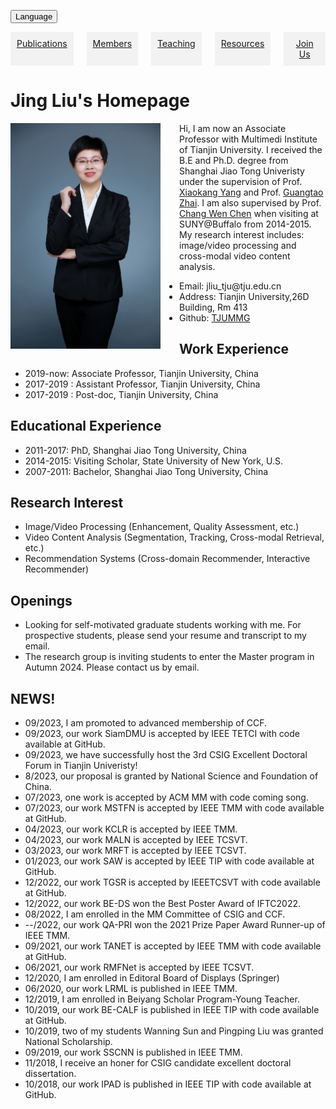 <!-- CSS -->
<style>
.columns {
  display: flex;
}

.column {
  flex: 1;
  text-align: center;
  padding: 10px;
  background-color: #f2f2f2;
}
 .language-content {
  margin-bottom: 15px;
} 
</style>
<button onclick="toggleLanguage()">Language</button>

<!-- 英文内容 -->
<div id="content" class="language-content">
<!-- 分栏界面开始 -->
<div class="columns">
  <a href="publications.html" class="column" target="_blank">Publications</a>
  <a href="members.html" class="column" target="_blank">Members</a>
  <a href="teaching.html" class="column" target="_blank">Teaching</a>
  <a href="resources.html" class="column" target="_blank">Resources</a>
  <a href="joinus.html" class="column" target="_blank">Join Us</a>
</div>
<!-- 分栏界面结束 -->
<!-- README.md -->
<h1>Jing Liu's Homepage</h1>

<img src="image.png" alt="图片描述" style="float:left;margin-right:30px;margin-left:0px;max-width:240px; height:auto;" />

Hi, I am now an Associate Professor with Multimedi Institute of Tianjin University. I received the B.E and Ph.D. degree from Shanghai Jiao Tong Univeristy under the supervision of Prof. <a href="https://english.seiee.sjtu.edu.cn/english/detail/842_802.htm">Xiaokang Yang</a> and Prof. <a href="https://scholar.google.ca/citations?user=E6zbSYgAAAAJ">Guangtao Zhai</a>. I am also supervised by Prof. <a href="https://cse.buffalo.edu/UBMM/People/dr.chen.html">Chang Wen Chen</a> when visiting at SUNY@Buffalo from 2014-2015. My research interest includes: image/video processing and cross-modal video content analysis. </br>
  <ul>
    <li>Email:  jliu_tju@tju.edu.cn</li>
    <li>Address: Tianjin University,26D Building, Rm 413</li>
    <li>Github: <a href="https://github.com/TJUMMG" target="_blank">TJUMMG</a></li>
  </ul>

<h2>Work Experience</h2>
  <ul>
    <li>2019-now: Associate Professor, Tianjin University, China </li>
    <li>2017-2019 : Assistant Professor, Tianjin University, China</li>
    <li>2017-2019 : Post-doc, Tianjin University, China</li>
  </ul>

<h2>Educational Experience</h2>
  <ul>
    <li>2011-2017: PhD, Shanghai Jiao Tong University, China</li>
    <li>2014-2015: Visiting Scholar, State University of New York, U.S.</li>
    <li>2007-2011: Bachelor, Shanghai Jiao Tong University, China</li>
  </ul>

<h2>Research Interest</h2>
  <ul>
    <li>Image/Video Processing (Enhancement, Quality Assessment,  etc.)</li>
    <li>Video Content Analysis (Segmentation, Tracking, Cross-modal Retrieval, etc.)</li>
    <li>Recommendation Systems (Cross-domain Recommender, Interactive Recommender)</li>
  </ul>

<h2>Openings</h2>
  <ul>
    <li>Looking for self-motivated graduate students working with me. For prospective students, please send your resume and transcript to my email.</li>
    <li>The research group is inviting students to enter the Master program in Autumn 2024. Please contact us by email.</li>
  </ul>

<h2>NEWS!</h2>
  <ul>
    <li>09/2023, I am promoted to advanced membership of CCF.</li>
    <li>09/2023, our work SiamDMU is accepted by IEEE TETCI  with code available at GitHub.</li>
    <li>09/2023, we have successfully host the 3rd CSIG Excellent Doctoral Forum in Tianjin Univeristy!</li>
    <li>8/2023, our proposal is granted by National Science and Foundation of China.</li>
    <li>07/2023, one work is accepted by ACM MM with code coming song.</li>
    <li>07/2023, our work MSTFN is accepted by IEEE TMM with code available at GitHub.</li>
    <li>04/2023, our work KCLR is accepted by IEEE TMM.</li>
    <li>04/2023, our work MALN is accepted by IEEE TCSVT.</li>
    <li>03/2023, our work MRFT is accepted by IEEE TCSVT.</li>
    <li>01/2023, our work SAW is accepted by IEEE TIP with code available at GitHub.</li>
    <li>12/2022, our work TGSR is accepted by IEEETCSVT with code available at GitHub.</li>
    <li>12/2022, our work BE-DS won the Best Poster Award of IFTC2022.</li>
    <li>08/2022, I am enrolled in the MM Committee of CSIG and CCF.</li>
    <li>--/2022, our work QA-PRI won the 2021 Prize Paper Award Runner-up of IEEE TMM.</li>
    <li>09/2021, our work TANET is accepted by IEEE TMM with code available at GitHub.</li>
    <li>06/2021, our work RMFNet is accepted by IEEE TCSVT.</li>
    <li>12/2020, I am enrolled  in Editoral Board of Displays (Springer)</li>
    <li>06/2020, our work LRML is published in IEEE TMM.</li>
    <li>12/2019, I am enrolled in Beiyang Scholar Program-Young Teacher.</li>
    <li>10/2019, our work BE-CALF is published in IEEE TIP with code available at GitHub.</li>
    <li>10/2019, two of my students Wanning Sun and Pingping Liu was granted National Scholarship.</li>
    <li>09/2019, our work SSCNN is published in IEEE TMM.</li>
    <li>11/2018, I receive an honer for CSIG candidate excellent doctoral dissertation.</li>
    <li>10/2018, our work IPAD is published in IEEE TIP with code available at GitHub.</li>
  </ul>
</div>

<!-- 中文内容 -->
<div id="zh-CN" class="language-content" style="display: none;">
<!-- 分栏界面开始 -->
<div class="columns">
  <a href="publications.html" class="column" target="_blank">出版物</a>
  <a href="members.html" class="column" target="_blank">成员</a>
  <a href="teaching.html" class="column" target="_blank">教学</a>
  <a href="resources.html" class="column" target="_blank">资源</a>
  <a href="joinus.html" class="column" target="_blank">加入我们</a>
</div>
<!-- 分栏界面结束 -->
<!-- README.md -->
<h1>刘婧的主页</h1>

<img src="image.png" alt="图片描述" style="float:left;margin-right:30px;margin-left:0px;max-width:240px; height:auto;" />

大家好，我现在是天津大学电气自动化与信息工程学院的副教授。毕业于上海交通大学，师从<a href="https://english.seiee.sjtu.edu.cn/english/detail/842_802.htm">杨小康</a>教授和<a href="https://scholar.google.ca/citations?user=E6zbSYgAAAAJ">翟广涛</a>教授，获得了学士学位和博士学位。2014-2015年访问SUNY@Buffalo期间，我的导师是<a href="https://cse.buffalo.edu/UBMM/People/dr.chen.html">陈长汶</a> 教授。我的研究兴趣包括:图像/视频处理和跨模态视频内容分析。 </br>
  <ul>
    <li>邮箱:  jliu_tju@tju.edu.cn</li>
    <li>地址: 天津大学卫津路校区26教D区413</li>
    <li>实验室Github: <a href="https://github.com/TJUMMG" target="_blank">TJUMMG</a></li>
  </ul>

<h2>工作经历</h2>
  <ul>
    <li>2019-至今: 副教授, 天津大学 </li>
    <li>2017-2019 : 助理教授, 天津大学</li>
    <li>2017-2019 : 博士后, 天津大学</li>
  </ul>

<h2>教育经历</h2>
  <ul>
    <li>2011-2017: 博士, 上海交通大学</li>
    <li>2014-2015: 访问学者, 美国纽约州立大学</li>
    <li>2007-2011: 本科, 上海交通大学</li>
  </ul>

<h2>研究兴趣</h2>
  <ul>
    <li>图像/视频处理（增强、质量评估等）</li>
    <li>视频内容分析（分割、跟踪、跨模态检索等）</li>
    <li>推荐系统（跨域推荐器、交互式推荐器）</li>
  </ul>

<h2>招生</h2>
  <ul>
    <li>寻找有上进心的研究生和我一起工作。对于未来的学生，请将你的简历和成绩单发送到我的电子邮件中。</li>
    <li>课题组招收2024年秋季入学硕士，欢迎保研/考研同学邮件联系。</li>
  </ul>

<h2>消息！</h2>
  <ul>
    <li>2023年9月，我晋升为CCF高级会员。</li>
    <li>2023年9月，我们的工作SiamDMU被IEEE TETCI接收，代码可在GitHub上获得。</li>
    <li>09/2023，我们在天津大学成功举办了第三届CSIG优秀博士论坛！</li>
    <li>2023年8月，我们的提案获得国家科学基金资助。</li>
    <li>07/2023, 我们的工作已经被ACM MM接收。</li>
    <li>2023年7月，我们的工作MSTFN被IEEE TMM接收，代码可在GitHub上获得。</li>
    <li>2023年4月，我们的工作KCLR被IEEE TMM接收。</li>
    <li>2023年4月，我们的工作MALN被IEEE TCSVT接收。</li>
    <li>2023年3月，我们的工作MRFT被IEEE TCSVT接收。</li>
    <li>2023年1月，我们的工作SAW被IEEE TIP接收，代码可在GitHub上获得。</li>
    <li>2022年12月，我们的工作TGSR被IEEETCSVT接收，代码可在GitHub上获得。</li>
    <li>2022年12月，我们的工作BE-DS获得IFTC2022最佳海报奖。</li>
    <li>2022年8月，我加入了CSIG和CCF的MM委员会。</li>
    <li>2022年，我们的工作QA-PRI获得了IEEE TMM 2021年度论文奖亚军。</li>
    <li>2021年9月，我们的工作TANET被IEEE TMM接受，代码可在GitHub上获得。</li>
    <li>2021年6月，我们的工作RMFNet被IEEE TCSVT接收。</li>
    <li>2020年12月，我加入了编辑展示委员会(Springer)</li>
    <li>2020年6月，我们的工作LRML发表在IEEE TMM上。</li>
    <li>2019年12月，就读于北洋学者计划-青年教师。</li>
    <li>2019年10月，我们的工作BE-CALF发表在IEEE TIP上，代码可在GitHub上获得。</li>
    <li>2019年10月，我的两名学生Wanning Sun和Pingping Liu获得国家奖学金。</li>
    <li>2019年9月，我们的工作SSCNN发表在IEEE TMM上。</li>
    <li>2018年11月，我收到了一篇CSIG优秀博士论文。</li>
    <li>2018年10月，我们的工作IPAD发表在IEEE TIP上，代码可在GitHub上获得。</li>
  </ul>
</div>

<script>
function toggleLanguage() {
  var content = document.getElementById("content");
  var zhContent = document.getElementById("zh-CN");
  
  if (content.style.display !== "none") {
    content.style.display = "none";
    zhContent.style.display = "block";
  } else {
    content.style.display = "block";
    zhContent.style.display = "none";
  }
}
</script>
